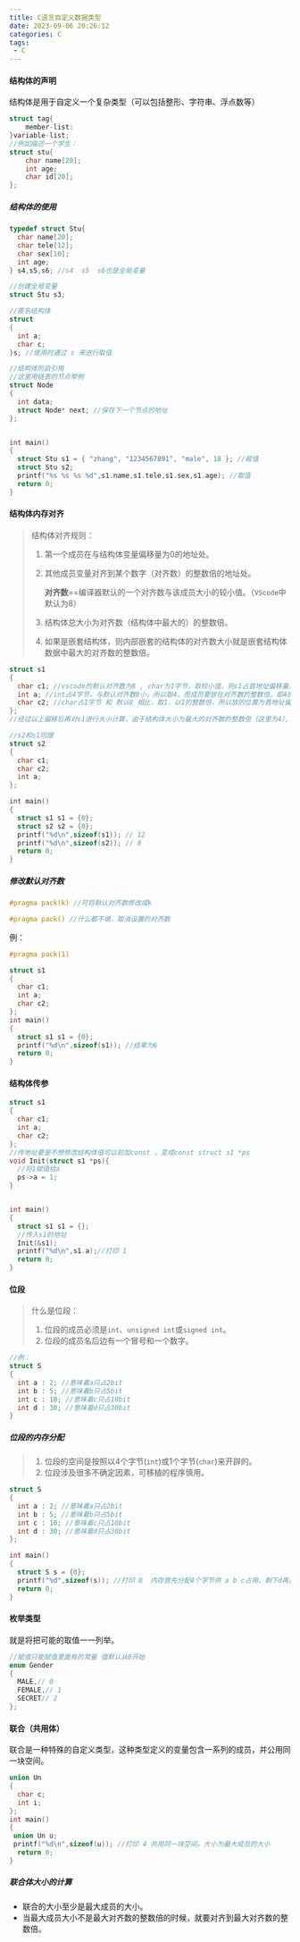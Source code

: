 ```yaml
---
title: C语言自定义数据类型
date: 2023-09-06 20:26:12
categories: C
tags:
 - C
---
```




#### 结构体的声明

结构体是用于自定义一个复杂类型（可以包括整形、字符串、浮点数等）

```c
struct tag{
    member-list:
}variable-list;
//例如描述一个学生：
struct stu{
    char name[20];
    int age;
    char id[20];
};
```



##### 结构体的使用

```c
typedef struct Stu{
  char name[20];
  char tele[12];
  char sex[10];
  int age;
} s4,s5,s6; //s4  s5  s6也是全局变量

//创建全局变量
struct Stu s3;

//匿名结构体
struct 
{
  int a;
  char c;
}s; //使用时通过 s 来进行取值

//结构体的自引用
//这里用链表的节点举例
struct Node
{
  int data;
  struct Node* next; //保存下一个节点的地址
};


int main()
{
  struct Stu s1 = { "zhang", "1234567891", "male", 18 }; //赋值
  struct Stu s2;
  printf("%s %s %s %d",s1.name,s1.tele,s1.sex,s1.age); //取值
  return 0;
}
```



#### 结构体内存对齐

> 结构体对齐规则：
>
> 1. 第一个成员在与结构体变量偏移量为0的地址处。
>
> 2. 其他成员变量对齐到某个数字（对齐数）的整数倍的地址处。
>
>    **对齐数**==编译器默认的一个对齐数与该成员大小的较小值。（`VScode`中默认为8）
>
> 3. 结构体总大小为对齐数（结构体中最大的）的整数倍。
>
> 4. 如果是嵌套结构体，则内部嵌套的结构体的对齐数大小就是嵌套结构体数据中最大的对齐数的整数倍。
>
> 



```c
struct s1
{
  char c1; //vscode的默认对齐数为8 , char为1字节，取较小值，则c1占首地址偏移量为0的地址。
  int a; //int占4字节，与默认对齐数8小，所以取4，而成员要放在对齐数的整数倍，即4的整数倍，所以放的位置为首地址偏移4，随后占4字节
  char c2; //char占1字节 和 默认8 相比，取1，以1的整数倍，所以放的位置为首地址偏移9（a总共大小占了4字节）
};
//经过以上偏移后再对s1进行大小计算，由于结构体大小为最大的对齐数的整数倍（这里为4），此时上方所计算出来的大小默认为9字节，要成为4的整数倍，所以最终计算结果为12字节，即下方所打印。

//s2和s1同理
struct s2
{
  char c1;
  char c2;
  int a;
};

int main()
{
  struct s1 s1 = {0};
  struct s2 s2 = {0};
  printf("%d\n",sizeof(s1)); // 12
  printf("%d\n",sizeof(s2)); // 8
  return 0;
}
```



##### 修改默认对齐数

```c
#pragma pack(k) //可将默认对齐数修改成k

#pragma pack() //什么都不填，取消设置的对齐数
```



例：

```c
#pragma pack(1)

struct s1
{
  char c1;
  int a;
  char c2;
};
int main()
{
  struct s1 s1 = {0};
  printf("%d\n",sizeof(s1)); //结果为6
  return 0;
}
```



#### 结构体传参



```c
struct s1
{
  char c1;
  int a;
  char c2;
};
//传地址要是不想修改结构体值可以前加const ，变成const struct s1 *ps
void Init(struct s1 *ps){
  //将1赋值给a
  ps->a = 1;
}


int main()
{
  struct s1 s1 = {};
  //传入s1的地址
  Init(&s1);
  printf("%d\n",s1.a);//打印 1
  return 0;
}
```





#### 位段

> 什么是位段：
>
> 1. 位段的成员必须是`int`、`unsigned int`或`signed int`。
> 2. 位段的成员名后边有一个冒号和一个数字。

```c
//例：
struct S
{
  int a : 2; //意味着a只占2bit
  int b : 5; //意味着b只占5bit
  int c : 10; //意味着c只占10bit
  int d : 30; //意味着d只占30bit
}
```



##### 位段的内存分配

> 1. 位段的空间是按照以4个字节(`int`)或1个字节(`char`)来开辟的。
> 2. 位段涉及很多不确定因素，可移植的程序慎用。

```c
struct S
{
  int a : 2; //意味着a只占2bit
  int b : 5; //意味着b只占5bit
  int c : 10; //意味着c只占10bit
  int d : 30; //意味着d只占30bit
};

int main()
{
  struct S s = {0};
  printf("%d",sizeof(s)); //打印 8  内存首先分配4个字节供 a b c占用，剩下d再占4字节
  return 0;
}
```



#### 枚举类型

就是将把可能的取值一一列举。

```c
//赋值只能赋值里面有的常量 值默认从0开始
enum Gender
{
  MALE,// 0
  FEMALE,// 1
  SECRET// 2
};
```





#### 联合（共用体）

联合是一种特殊的自定义类型，这种类型定义的变量包含一系列的成员，并公用同一块空间。

```c
union Un
{
  char c;
  int i;
};
int main()
{
 union Un u;
 printf("%d\n",sizeof(u)); //打印 4 共用同一块空间，大小为最大成员的大小
  return 0;
}
```



##### 联合体大小的计算

- 联合的大小至少是最大成员的大小。
- 当最大成员大小不是最大对齐数的整数倍的时候，就要对齐到最大对齐数的整数倍。
